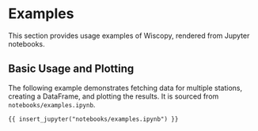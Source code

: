 # Examples

This section provides usage examples of Wiscopy, rendered from Jupyter notebooks.

## Basic Usage and Plotting

The following example demonstrates fetching data for multiple stations, creating a DataFrame, and plotting the results. It is sourced from `notebooks/examples.ipynb`.

```
{{ insert_jupyter("notebooks/examples.ipynb") }}
```
